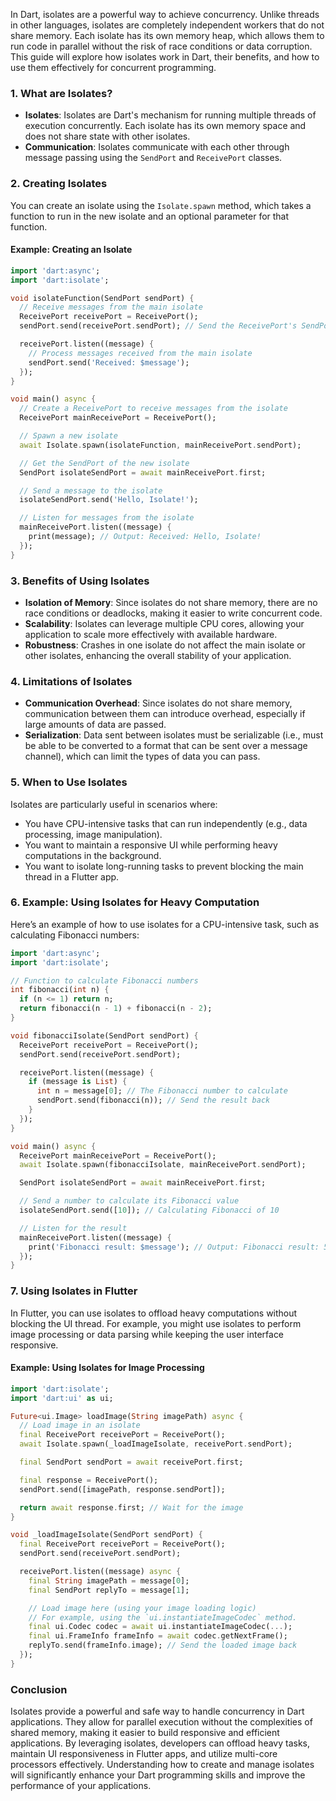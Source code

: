 In Dart, isolates are a powerful way to achieve concurrency. Unlike threads in other languages, isolates are completely independent workers that do not share memory. Each isolate has its own memory heap, which allows them to run code in parallel without the risk of race conditions or data corruption. This guide will explore how isolates work in Dart, their benefits, and how to use them effectively for concurrent programming.

### 1. What are Isolates?

- **Isolates**: Isolates are Dart's mechanism for running multiple threads of execution concurrently. Each isolate has its own memory space and does not share state with other isolates.
- **Communication**: Isolates communicate with each other through message passing using the `SendPort` and `ReceivePort` classes.

### 2. Creating Isolates

You can create an isolate using the `Isolate.spawn` method, which takes a function to run in the new isolate and an optional parameter for that function.

#### Example: Creating an Isolate

```dart
import 'dart:async';
import 'dart:isolate';

void isolateFunction(SendPort sendPort) {
  // Receive messages from the main isolate
  ReceivePort receivePort = ReceivePort();
  sendPort.send(receivePort.sendPort); // Send the ReceivePort's SendPort back to the main isolate

  receivePort.listen((message) {
    // Process messages received from the main isolate
    sendPort.send('Received: $message');
  });
}

void main() async {
  // Create a ReceivePort to receive messages from the isolate
  ReceivePort mainReceivePort = ReceivePort();

  // Spawn a new isolate
  await Isolate.spawn(isolateFunction, mainReceivePort.sendPort);

  // Get the SendPort of the new isolate
  SendPort isolateSendPort = await mainReceivePort.first;

  // Send a message to the isolate
  isolateSendPort.send('Hello, Isolate!');

  // Listen for messages from the isolate
  mainReceivePort.listen((message) {
    print(message); // Output: Received: Hello, Isolate!
  });
}
```

### 3. Benefits of Using Isolates

- **Isolation of Memory**: Since isolates do not share memory, there are no race conditions or deadlocks, making it easier to write concurrent code.
- **Scalability**: Isolates can leverage multiple CPU cores, allowing your application to scale more effectively with available hardware.
- **Robustness**: Crashes in one isolate do not affect the main isolate or other isolates, enhancing the overall stability of your application.

### 4. Limitations of Isolates

- **Communication Overhead**: Since isolates do not share memory, communication between them can introduce overhead, especially if large amounts of data are passed.
- **Serialization**: Data sent between isolates must be serializable (i.e., must be able to be converted to a format that can be sent over a message channel), which can limit the types of data you can pass.

### 5. When to Use Isolates

Isolates are particularly useful in scenarios where:

- You have CPU-intensive tasks that can run independently (e.g., data processing, image manipulation).
- You want to maintain a responsive UI while performing heavy computations in the background.
- You want to isolate long-running tasks to prevent blocking the main thread in a Flutter app.

### 6. Example: Using Isolates for Heavy Computation

Here’s an example of how to use isolates for a CPU-intensive task, such as calculating Fibonacci numbers:

```dart
import 'dart:async';
import 'dart:isolate';

// Function to calculate Fibonacci numbers
int fibonacci(int n) {
  if (n <= 1) return n;
  return fibonacci(n - 1) + fibonacci(n - 2);
}

void fibonacciIsolate(SendPort sendPort) {
  ReceivePort receivePort = ReceivePort();
  sendPort.send(receivePort.sendPort);

  receivePort.listen((message) {
    if (message is List) {
      int n = message[0]; // The Fibonacci number to calculate
      sendPort.send(fibonacci(n)); // Send the result back
    }
  });
}

void main() async {
  ReceivePort mainReceivePort = ReceivePort();
  await Isolate.spawn(fibonacciIsolate, mainReceivePort.sendPort);

  SendPort isolateSendPort = await mainReceivePort.first;

  // Send a number to calculate its Fibonacci value
  isolateSendPort.send([10]); // Calculating Fibonacci of 10

  // Listen for the result
  mainReceivePort.listen((message) {
    print('Fibonacci result: $message'); // Output: Fibonacci result: 55
  });
}
```

### 7. Using Isolates in Flutter

In Flutter, you can use isolates to offload heavy computations without blocking the UI thread. For example, you might use isolates to perform image processing or data parsing while keeping the user interface responsive.

#### Example: Using Isolates for Image Processing

```dart
import 'dart:isolate';
import 'dart:ui' as ui;

Future<ui.Image> loadImage(String imagePath) async {
  // Load image in an isolate
  final ReceivePort receivePort = ReceivePort();
  await Isolate.spawn(_loadImageIsolate, receivePort.sendPort);

  final SendPort sendPort = await receivePort.first;

  final response = ReceivePort();
  sendPort.send([imagePath, response.sendPort]);

  return await response.first; // Wait for the image
}

void _loadImageIsolate(SendPort sendPort) {
  final ReceivePort receivePort = ReceivePort();
  sendPort.send(receivePort.sendPort);

  receivePort.listen((message) async {
    final String imagePath = message[0];
    final SendPort replyTo = message[1];

    // Load image here (using your image loading logic)
    // For example, using the `ui.instantiateImageCodec` method.
    final ui.Codec codec = await ui.instantiateImageCodec(...);
    final ui.FrameInfo frameInfo = await codec.getNextFrame();
    replyTo.send(frameInfo.image); // Send the loaded image back
  });
}
```

### Conclusion

Isolates provide a powerful and safe way to handle concurrency in Dart applications. They allow for parallel execution without the complexities of shared memory, making it easier to build responsive and efficient applications. By leveraging isolates, developers can offload heavy tasks, maintain UI responsiveness in Flutter apps, and utilize multi-core processors effectively. Understanding how to create and manage isolates will significantly enhance your Dart programming skills and improve the performance of your applications.
